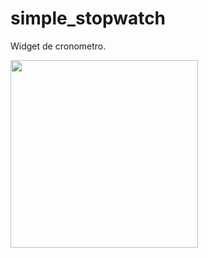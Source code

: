 # simple_stopwatch

Widget de cronometro. 

<img src="https://user-images.githubusercontent.com/28717626/136319712-1afd8a62-c564-4e64-816e-f36d717cc8a4.gif" width="300" />
